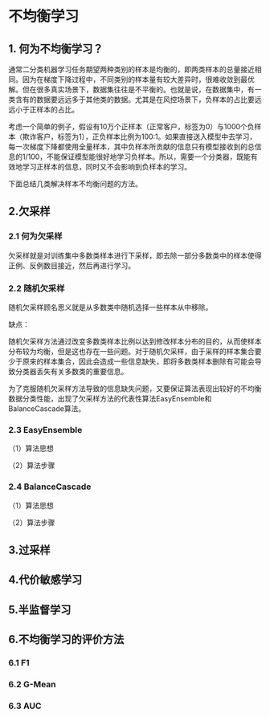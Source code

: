 # 不均衡学习

## 1. 何为不均衡学习？

通常二分类机器学习任务期望两种类别的样本是均衡的，即两类样本的总量接近相同。因为在梯度下降过程中，不同类别的样本量有较大差异时，很难收敛到最优解。但在很多真实场景下，数据集往往是不平衡的。也就是说，在数据集中，有一类含有的数据要远远多于其他类的数据。尤其是在风控场景下，负样本的占比要远远小于正样本的占比。

考虑一个简单的例子，假设有10万个正样本（正常客户，标签为0）与1000个负样本（欺诈客户，标签为1），正负样本比例为100:1。如果直接送入模型中去学习，每一次梯度下降都使用全量样本，其中负样本所贡献的信息只有模型接收到的总信息的1/100，不能保证模型能很好地学习负样本。所以，需要一个分类器，既能有效地学习正样本的信息，同时又不会影响到负样本的学习。

下面总结几类解决样本不均衡问题的方法。

## 2.欠采样

### 2.1 何为欠采样

欠采样就是对训练集中多数类样本进行下采样，即去除一部分多数类中的样本使得正例、反例数目接近，然后再进行学习。

### 2.2 随机欠采样

随机欠采样顾名思义就是从多数类中随机选择一些样本从中移除。

缺点：

随机欠采样方法通过改变多数类样本比例以达到修改样本分布的目的，从而使样本分布较为均衡，但是这也存在一些问题。对于随机欠采样，由于采样的样本集合要少于原来的样本集合，因此会造成一些信息缺失，即将多数类样本删除有可能会导致分类器丢失有关多数类的重要信息。

为了克服随机欠采样方法导致的信息缺失问题，又要保证算法表现出较好的不均衡数据分类性能，出现了欠采样方法的代表性算法EasyEnsemble和BalanceCascade算法。

### 2.3 EasyEnsemble

（1）算法思想



（2）算法步骤



### 2.4 BalanceCascade

（1）算法思想



（2）算法步骤



## 3.过采样





## 4.代价敏感学习





## 5.半监督学习





## 6.不均衡学习的评价方法

### 6.1 F1



### 6.2 G-Mean



### 6.3 AUC



